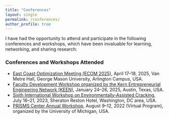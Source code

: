 ```yaml
---
title: "Conferences"
layout: single
permalink: /conferences/
author_profile: true
---
```


I have had the opportunity to attend and participate in the following conferences and workshops, which have been invaluable for learning, networking, and sharing research:
<div class="conferences-list" markdown="1">

### Conferences and Workshops Attended

* [East Coast Optimization Meeting (ECOM 2025)](https://math.gmu.edu/~hantil/ECOM/2025/), April 17–18, 2025, Van Metre Hall, George Mason University, Arlington Campus, USA.
* [Faculty Development Workshop organized by the Kern Entrepreneurial Engineering Network (KEEN)](https://engineeringunleashed.com/content/eufd), January 24–26, 2025, Austin, Texas, USA.
* [Sixth International Workshop on Environmentally-Assisted Cracking](https://engconf.us/conferences/chemical-engineering/sixth-international-workshop-on-environmentally-assisted-cracking/), July 16–21, 2023, Sheraton Reston Hotel, Washington, DC area, USA.
* [PRISMS Center Annual Workshop](https://mse.engin.umich.edu/about/events/prisms-center-annual-workshop), August 9–12, 2022 (Virtual Program), organized by the University of Michigan, USA.

</div>